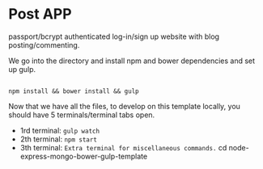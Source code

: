 # Post APP

passport/bcrypt authenticated log-in/sign up website with blog posting/commenting.

We go into the directory and install npm and bower dependencies and set up gulp.

```

npm install && bower install && gulp
```

Now that we have all the files, to develop on this template locally, you should have 5 terminals/terminal tabs open.


- 1rd terminal: `gulp watch`
- 2th terminal: `npm start`
- 3th terminal: `Extra terminal for miscellaneous commands.`
cd node-express-mongo-bower-gulp-template
